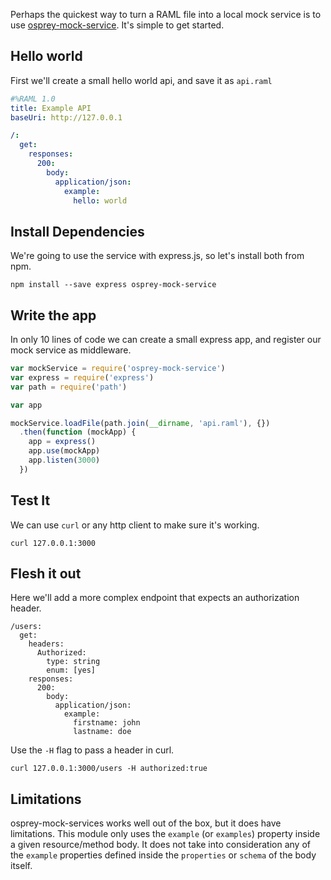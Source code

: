 Perhaps the quickest way to turn a RAML file into a local mock service is to use [osprey-mock-service](https://github.com/mulesoft-labs/osprey-mock-service). It's simple to get started.

## Hello world
First we'll create a small hello world api, and save it as `api.raml`

```yaml
#%RAML 1.0
title: Example API
baseUri: http://127.0.0.1

/:
  get:
    responses:
      200:
        body:
          application/json:
            example:
              hello: world
```

## Install Dependencies

We're going to use the service with express.js, so let's install both from npm.

```
npm install --save express osprey-mock-service
```

## Write the app
 In only 10 lines of code we can create a small express app, and register our mock service as middleware.

```js
var mockService = require('osprey-mock-service')
var express = require('express')
var path = require('path')

var app

mockService.loadFile(path.join(__dirname, 'api.raml'), {})
  .then(function (mockApp) {
    app = express()
    app.use(mockApp)
    app.listen(3000)
  })
```

## Test It
We can use `curl` or any http client to make sure it's working.

```
curl 127.0.0.1:3000
```

## Flesh it out
Here we'll add a more complex endpoint that expects an authorization header.

```
/users:
  get:
    headers:
      Authorized:
        type: string
        enum: [yes]
    responses:
      200:
        body:
          application/json:
            example:
              firstname: john
              lastname: doe
```

Use the `-H` flag to pass a header in curl.

```
curl 127.0.0.1:3000/users -H authorized:true
```

## Limitations

osprey-mock-services works well out of the box, but it does have limitations. This module only uses the `example` (or `examples`) property inside a given resource/method body. It does not take into consideration any of the `example` properties defined inside the `properties` or `schema` of the body itself.

